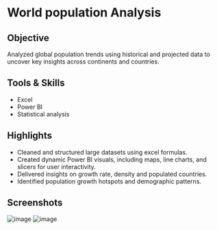 # World population Analysis

## Objective
Analyzed global population trends using historical and projected data to uncover key insights across continents and countries.

## Tools & Skills
- Excel
- Power BI
- Statistical analysis

## Highlights
- Cleaned and structured large datasets using excel formulas.
- Created dynamic Power BI visuals, including maps, line charts, and slicers for user interactivity.
- Delivered insights on growth rate, density and populated countries.
- Identified population growth hotspots and demographic patterns.

## Screenshots
![image](https://github.com/user-attachments/assets/2257da58-fc1d-4684-9abb-18df6ec99fea) ![image](https://github.com/user-attachments/assets/331eb478-1da3-48b6-8b7e-f6c629a3abc2)

